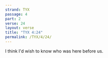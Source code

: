 ```yaml
---
strand: TYX
passage: 4
part: 2
verse: 24
layout: verse
title: "TYX 4:24"
permalink: /TYX/4/24/
---
```

I think I'd wish to know who was here before us.
